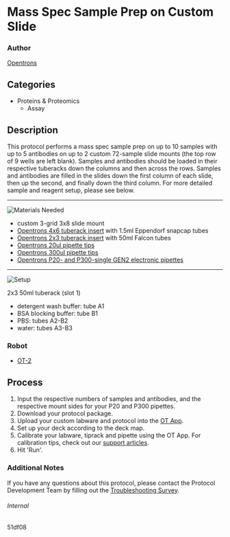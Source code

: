 # Mass Spec Sample Prep on Custom Slide

### Author
[Opentrons](http://www.opentrons.com/)

## Categories
* Proteins & Proteomics
    * Assay

## Description
This protocol performs a mass spec sample prep on up to 10 samples with up to 5 antibodies on up to 2 custom 72-sample slide mounts (the top row of 9 wells are left blank). Samples and antibodies should be loaded in their respective tuberacks down the columns and then across the rows. Samples and antibodies are filled in the slides down the first column of each slide, then up the second, and finally down the third column. For more detailed sample and reagent setup, please see below.

---
![Materials Needed](https://s3.amazonaws.com/opentrons-protocol-library-website/custom-README-images/001-General+Headings/materials.png)

* custom 3-grid 3x8 slide mount
* [Opentrons 4x6 tuberack insert](https://shop.opentrons.com/collections/verified-labware/products/tube-rack-set-1) with 1.5ml Eppendorf snapcap tubes
* [Opentrons 2x3 tuberack insert](https://shop.opentrons.com/collections/verified-labware/products/tube-rack-set-1) with 50ml Falcon tubes
* [Opentrons 20ul pipette tips](https://shop.opentrons.com/collections/opentrons-tips/products/opentrons-10ul-tips)
* [Opentrons 300ul pipette tips](https://shop.opentrons.com/collections/opentrons-tips/products/opentrons-300ul-tips?variant=15954632802398)
* [Opentrons P20- and P300-single GEN2 electronic pipettes](https://shop.opentrons.com/collections/ot-2-pipettes)

---
![Setup](https://s3.amazonaws.com/opentrons-protocol-library-website/custom-README-images/001-General+Headings/Setup.png)

2x3 50ml tuberack (slot 1)
* detergent wash buffer: tube A1
* BSA blocking buffer: tube B1
* PBS: tubes A2-B2
* water: tubes A3-B3

### Robot
* [OT-2](https://opentrons.com/ot-2)

## Process
1. Input the respective numbers of samples and antibodies, and the respective mount sides for your P20 and P300 pipettes.
2. Download your protocol package.
3. Upload your custom labware and protocol into the [OT App](https://opentrons.com/ot-app).
4. Set up your deck according to the deck map.
5. Calibrate your labware, tiprack and pipette using the OT App. For calibration tips, check out our [support articles](https://support.opentrons.com/en/collections/1559720-guide-for-getting-started-with-the-ot-2).
6. Hit 'Run'.

### Additional Notes
If you have any questions about this protocol, please contact the Protocol Development Team by filling out the [Troubleshooting Survey](https://protocol-troubleshooting.paperform.co/).

###### Internal
51df08
